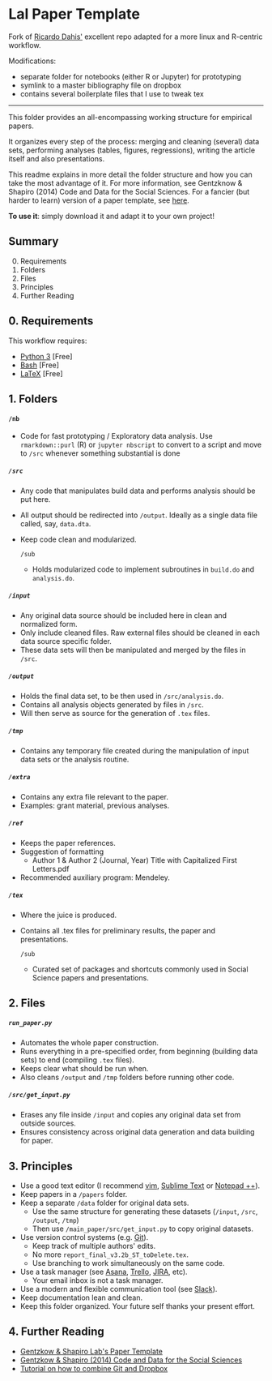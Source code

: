 # Lal Paper Template

Fork of [Ricardo Dahis'](https://github.com/rdahis/paper_template) excellent repo adapted
for a more linux and R-centric workflow.

Modifications:
- separate folder for notebooks (either R or Jupyter) for prototyping
- symlink to a master bibliography file on dropbox
- contains several boilerplate files that I use to tweak tex

---

This folder provides an all-encompassing working structure for
empirical papers.

It organizes every step of the process: merging and cleaning (several)
data sets, performing analyses (tables, figures, regressions), writing
the article itself and also presentations.

This readme explains in more detail the folder structure and how you
can take the most advantage of it. For more information, see Gentzknow
& Shapiro (2014) Code and Data for the Social Sciences. For a fancier
(but harder to learn) version of a paper template, see
[here](https://github.com/gslab-econ/template).

**To use it**: simply download it and adapt it to your own project!


## Summary
0. Requirements
1. Folders
2. Files
3. Principles
4. Further Reading


## 0. Requirements

This workflow requires:
- [Python 3](https://www.python.org) [Free] 
- [Bash](https://www.gnu.org/software/bash/) [Free]
- [LaTeX](https://www.latex-project.org) [Free]

## 1. Folders

#### `/nb`
- Code for fast prototyping / Exploratory data analysis. Use `rmarkdown::purl` (R) or `jupyter nbscript` to convert to a script and move to `/src` whenever something substantial is done

##### `/src`
- Any code that manipulates build data and performs analysis should be put here.
- All output should be redirected into `/output`. Ideally as a single data file called, say, `data.dta`.
- Keep code clean and modularized.

  `/sub`
  - Holds modularized code to implement subroutines in `build.do` and `analysis.do`.
  
##### `/input`
- Any original data source should be included here in clean and normalized form.
- Only include cleaned files. Raw external files should be cleaned in each data source specific folder.
- These data sets will then be manipulated and merged by the files in `/src`.
  
##### `/output`
- Holds the final data set, to be then used in `/src/analysis.do`.
- Contains all analysis objects generated by files in `/src`.
- Will then serve as source for the generation of `.tex` files.
	
##### `/tmp`
- Contains any temporary file created during the manipulation of input data sets or the analysis routine.

##### `/extra`
- Contains any extra file relevant to the paper.
- Examples: grant material, previous analyses.

##### `/ref`
- Keeps the paper references.
- Suggestion of formatting
  - Author 1 & Author 2 (Journal, Year) Title with Capitalized First Letters.pdf
- Recommended auxiliary program: Mendeley.

##### `/tex`
- Where the juice is produced.
- Contains all .tex files for preliminary results, the paper and presentations.

  `/sub`
  - Curated set of packages and shortcuts commonly used in Social Science papers and presentations.


## 2. Files

##### `run_paper.py`
- Automates the whole paper construction.
- Runs everything in a pre-specified order, from beginning (building data sets) to end (compiling `.tex` files).
- Keeps clear what should be run when.
- Also cleans `/output` and `/tmp` folders before running other code.

##### `/src/get_input.py`
- Erases any file inside `/input` and copies any original data set from outside sources.
- Ensures consistency across original data generation and data building for paper.



## 3. Principles

- Use a good text editor (I recommend [vim](http://www.vim.org/), [Sublime Text](https://www.sublimetext.com/) or [Notepad ++](https://notepad-plus-plus.org/)).
- Keep papers in a `/papers` folder.
- Keep a separate `/data` folder for original data sets.
	- Use the same structure for generating these datasets (`/input`, `/src`, `/output`, `/tmp`)
	- Then use `/main_paper/src/get_input.py` to copy original datasets.
- Use version control systems (e.g. [Git](https://git-scm.com/)).
	- Keep track of multiple authors' edits.
	- No more `report_final_v3.2b_ST_toDelete.tex`.
	- Use branching to work simultaneously on the same code.
- Use a task manager (see [Asana](https://asana.com), [Trello](https://trello.com/), [JIRA](https://www.atlassian.com/software/jira), etc).
	- Your email inbox is not a task manager.
- Use a modern and flexible communication tool (see [Slack](https://slack.com)).
- Keep documentation lean and clean.
- Keep this folder organized. Your future self thanks your present effort.

## 4. Further Reading

- [Gentzkow & Shapiro Lab's Paper Template](https://github.com/gslab-econ/template)
- [Gentzkow & Shapiro (2014) Code and Data for the Social Sciences](https://web.stanford.edu/~gentzkow/research/CodeAndData.pdf)
- [Tutorial on how to combine Git and Dropbox](https://github.com/kbjarkefur/GitHubDropBox)

